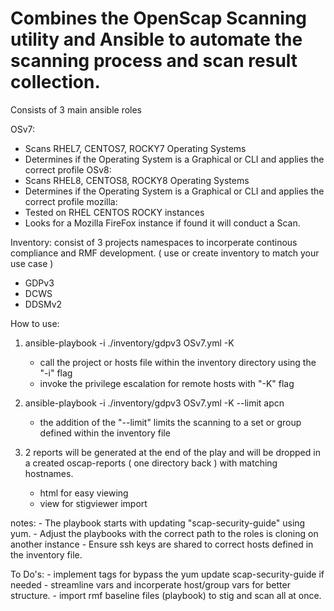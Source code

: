 # Combines the OpenScap Scanning utility and Ansible to automate the scanning process and scan result collection.

Consists of 3 main ansible roles

OSv7:
  - Scans RHEL7, CENTOS7, ROCKY7 Operating Systems
  - Determines if the Operating System is a Graphical or CLI and applies the correct profile 
OSv8:  
  - Scans RHEL8, CENTOS8, ROCKY8 Operating Systems
  - Determines if the Operating System is a Graphical or CLI and applies the correct profile 
mozilla:
  - Tested on RHEL CENTOS ROCKY instances  
  - Looks for a Mozilla FireFox instance if found it will conduct a Scan.


Inventory: consist of 3 projects namespaces to incorperate continous compliance and RMF development. ( use or create inventory to match your use case )
  - GDPv3
  - DCWS
  - DDSMv2
  
How to use:

1. ansible-playbook -i ./inventory/gdpv3 OSv7.yml -K
    - call the project or hosts file within the inventory directory using the "-i" flag
    - invoke the privilege escalation for remote hosts with "-K" flag

2. ansible-playbook -i ./inventory/gdpv3 OSv7.yml -K --limit apcn
    - the addition of the "--limit" limits the scanning to a set or group defined within the inventory file

3. 2 reports will be generated at the end of the play and will be dropped in a created oscap-reports ( one directory back ) with matching hostnames.
    - html for easy viewing 
    - view for stigviewer import

notes: 
    - The playbook starts with updating "scap-security-guide" using yum.
    - Adjust the playbooks with the correct path to the roles is cloning on another instance
    - Ensure ssh keys are shared to correct hosts defined in the inventory file.

To Do's:
    - implement tags for bypass the yum update scap-security-guide if needed
    - streamline vars and incorperate host/group vars for better structure.
    - import rmf baseline files (playbook) to stig and scan all at once. 
   
